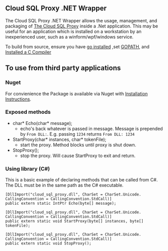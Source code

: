 ## Cloud SQL Proxy .NET Wrapper

The Cloud SQL Proxy .NET Wrapper allows the usage, management, and packaging of [The Cloud SQL Proxy](https://github.com/GoogleCloudPlatform/cloudsql-proxy)
inside a .Net application. This may be useful for an application which is installed on a workstation by an inexperienced user, such as a winform/wpf/windows service.

To build from source, ensure you have [go installed](https://golang.org/doc/install)
,set [GOPATH](https://github.com/golang/go/wiki/GOPATH), and 
[Installed a C Compiler](http://mingw-w64.org/doku.php/download/mingw-builds)

## To use from third party applications

### Nuget

For convienience the Package is available via Nuget with [Installation Instructions](https://www.nuget.org/packages/cloudsql-proxy-cs/1.0.1).

### Exposed methods

- char* Echo(char* message);
  - echo's back whatever is passed in message. Message is prepended by `From DLL:`. E.g. passing `1234` returns `From DLL: 1234`
- StartProxy(char* instances, char* tokenFile);
  - start the proxy. Method blocks until proxy is shut down.
- StopProxy();
  - stop the proxy. Will cause StartProxy to exit and return.

### Using library (C#)

This is a basic example of declaring methods that can be called from C#. The DLL must be in the same path as the C# executable.

```
[DllImport("cloud_sql_proxy.dll", CharSet = CharSet.Unicode. CallingConvention = CallingConvention.StdCall)]
public extern static IntPtr Echo(byte[] message);

[DllImport("cloud_sql_proxy.dll", CharSet = CharSet.Unicode. CallingConvention = CallingConvention.StdCall)]
public extern static void StartProxy(byte[] instances, byte[] tokenFile);

[DllImport("cloud_sql_proxy.dll", CharSet = CharSet.Unicode. CallingConvention = CallingConvention.StdCall)]
public extern static void StopProxy();
```
